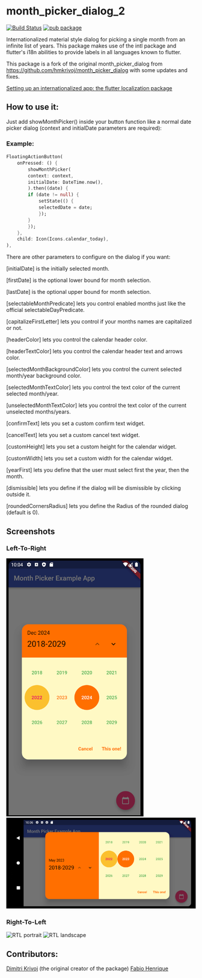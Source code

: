 # month_picker_dialog_2
[![Build Status](https://app.travis-ci.com/Macacoazul01/month_picker_dialog_2.svg?branch=master)](https://app.travis-ci.com/Macacoazul01/month_picker_dialog_2)
[![pub package](https://img.shields.io/pub/v/month_picker_dialog_2.svg)](https://pub.dev/packages/month_picker_dialog_2)

Internationalized material style dialog for picking a single month from an infinite list of years.
This package makes use of the intl package and flutter's i18n abilities to provide labels in all languages known to flutter.

This package is a fork of the original month_picker_dialog from https://github.com/hmkrivoj/month_picker_dialog with some updates and fixes.


[Setting up an internationalized app: the flutter localization package](https://flutter.io/docs/development/accessibility-and-localization/internationalization#setting-up-an-internationalized-app-the-flutter_localizations-package)

## How to use it:

Just add showMonthPicker() inside your button function like a normal date picker dialog (context and initialDate parameters are required):

### Example:

```dart
FloatingActionButton(
    onPressed: () {
        showMonthPicker(
        context: context,
        initialDate: DateTime.now(),
        ).then((date) {
        if (date != null) {
            setState(() {
            selectedDate = date;
            });
        }
        });
    },
    child: Icon(Icons.calendar_today),
),

```

There are other parameters to configure on the dialog if you want:

[initialDate] is the initially selected month.

[firstDate] is the optional lower bound for month selection.

[lastDate] is the optional upper bound for month selection.

[selectableMonthPredicate] lets you control enabled months just like the official selectableDayPredicate.

[capitalizeFirstLetter] lets you control if your months names are capitalized or not.

[headerColor] lets you control the calendar header color.

[headerTextColor] lets you control the calendar header text and arrows color.

[selectedMonthBackgroundColor] lets you control the current selected month/year background color.

[selectedMonthTextColor] lets you control the text color of the current selected month/year.

[unselectedMonthTextColor] lets you control the text color of the current unselected months/years.

[confirmText] lets you set a custom confirm text widget.

[cancelText] lets you set a custom cancel text widget.

[customHeight] lets you set a custom height for the calendar widget.

[customWidth] lets you set a custom width for the calendar widget.

[yearFirst] lets you define that the user must select first the year, then the month.

[dismissible] lets you define if the dialog will be dismissible by clicking outside it.

[roundedCornersRadius] lets you define the Radius of the rounded dialog (default is 0).

## Screenshots
### Left-To-Right
![LTR portrait](screenshots/ltr_portrait.png)
![LTR landscape](screenshots/ltr_landscape.png)
### Right-To-Left
![RTL portrait](screenshots/rtl_portrait.png)
![RTL landscape](screenshots/rtl_landscape.png)


## Contributors:
[Dimitri Krivoj](https://github.com/hmkrivoj) (the original creator of the package) 
[Fabio Henrique](https://github.com/FabioClem)